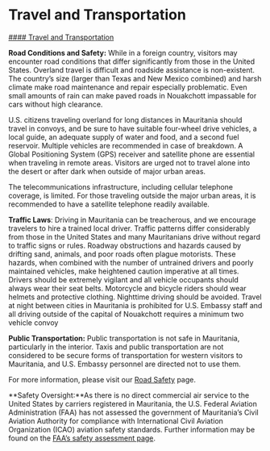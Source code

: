 # Travel and Transportation

[#### Travel and Transportation](javascript:void(0); "Travel and Transportation")

**Road Conditions and Safety:** While in a foreign country, visitors may encounter road conditions that differ significantly from those in the United States. Overland travel is difficult and roadside assistance is non-existent. The country’s size (larger than Texas and New Mexico combined) and harsh climate make road maintenance and repair especially problematic. Even small amounts of rain can make paved roads in Nouakchott impassable for cars without high clearance.

U.S. citizens traveling overland for long distances in Mauritania should travel in convoys, and be sure to have suitable four-wheel drive vehicles, a local guide, an adequate supply of water and food, and a second fuel reservoir. Multiple vehicles are recommended in case of breakdown. A Global Positioning System (GPS) receiver and satellite phone are essential when traveling in remote areas. Visitors are urged not to travel alone into the desert or after dark when outside of major urban areas.

The telecommunications infrastructure, including cellular telephone coverage, is limited. For those traveling outside the major urban areas, it is recommended to have a satellite telephone readily available.

**Traffic Laws**: Driving in Mauritania can be treacherous, and we encourage travelers to hire a trained local driver. Traffic patterns differ considerably from those in the United States and many Mauritanians drive without regard to traffic signs or rules. Roadway obstructions and hazards caused by drifting sand, animals, and poor roads often plague motorists. These hazards, when combined with the number of untrained drivers and poorly maintained vehicles, make heightened caution imperative at all times. Drivers should be extremely vigilant and all vehicle occupants should always wear their seat belts. Motorcycle and bicycle riders should wear helmets and protective clothing. Nighttime driving should be avoided. Travel at night between cities in Mauritania is prohibited for U.S. Embassy staff and all driving outside of the capital of Nouakchott requires a minimum two vehicle convoy

**Public Transportation:** Public transportation is not safe in Mauritania, particularly in the interior. Taxis and public transportation are not considered to be secure forms of transportation for western visitors to Mauritania, and U.S. Embassy personnel are directed not to use them.

For more information, please visit our [Road Safety](/content/travel/en/international-travel/before-you-go/driving-and-road-safety.html) page.

**Safety Oversight:**As there is no direct commercial air service to the United States by carriers registered in Mauritania, the U.S. Federal Aviation Administration (FAA) has not assessed the government of Mauritania’s Civil Aviation Authority for compliance with International Civil Aviation Organization (ICAO) aviation safety standards. Further information may be found on the [FAA’s safety assessment page](http://www.faa.gov/about/initiatives/iasa/).